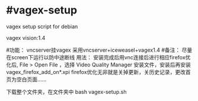 #vagex-setup
===========

vagex setup script for debian

vagex vision:1.4

#功能：
	vncserver挂vagex
	采用vncserver+iceweasel+vagex1.4
#备注：
 尽量在screen下运行以防中途断线
用法： 安装完成后用vnc连接后进行相应firefox优化后, File > Open File ，选择 Video Quality Manager 安装文件，安装后再安装 vagex_firefox_add_on*.xpi
 firefox优化无非就是关掉更新，关历史记录，更改首页为空白页面……

下载整个文件夹，在文件夹中
bash vagex-setup.sh
